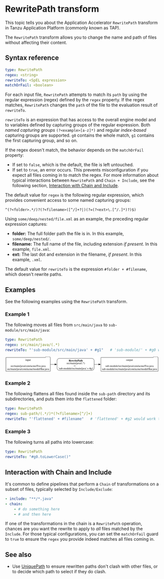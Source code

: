 # RewritePath transform

This topic tells you about the Application Accelerator `RewritePath` transform in Tanzu Application Platform (commonly known as TAP).

The `RewritePath` transform allows you to change the name and path of files without affecting their content.

## <a id="syntax-ref"></a>Syntax reference

```yaml
type: RewritePath
regex: <string>
rewriteTo: <SpEL expression>
matchOrFail: <boolean>
```

For each input file, `RewritePath` attempts to match its `path` by using
the regular expression (regex) defined by the `regex` property.
If the regex matches, `RewritePath` changes the `path` of the file to the evaluation result of `rewriteTo`.

`rewriteTo` is an expression that has access to the overall
engine model and to variables defined by capturing groups of the regular
expression. Both _named capturing groups_ `(?<example>[a-z]*)` and regular
_index-based_ capturing groups are supported.
`g0` contains the whole match, `g1` contains the first capturing group, and so on.

If the regex doesn't match, the behavior depends on the `matchOrFail` property:

- If set to `false`, which is the default, the file is left untouched.
- If set to `true`, an error occurs. This prevents misconfiguration if you
  expect all files coming in to match the regex. For more information about
  typical interactions between `RewritePath` and `Chain + Include`,
  see the following section, [Interaction with Chain and Include](#interaction-chain-include).

The default value for `regex` is the following regular expression,
which provides convenient access to some named capturing groups:

```regex
^(?<folder>.*/)?(?<filename>([^/]+?|)(?=(?<ext>\.[^/.]*)?)$)
```

Using `some/deep/nested/file.xml` as an example,
the preceding regular expression captures:

- **folder:** The full folder path the file is in. In this example, `some/deep/nested/`.
- **filename:** The full name of the file, including extension _if present_. In this example, `file.xml`.
- **ext:** The last dot and extension in the filename, _if present_. In this example, `.xml`.

The default value for `rewriteTo` is the expression `#folder + #filename`,
which doesn't rewrite paths.

## <a id="examples"></a>Examples

See the following examples using the `RewritePath` transform.

### <a id="example1"></a>Example 1

The following moves all files from `src/main/java` to `sub-module/src/main/java`:

```yaml
type: RewritePath
regex: src/main/java/(.*)
rewriteTo: "'sub-module/src/main/java' + #g1"   # 'sub-module/' + #g0 works too
```

![Diagram showing a RewritePath transform.](images/rewrite-path.svg)

### <a id="example2"></a>Example 2

The following flattens all files found inside the `sub-path` directory and its subdirectories,
and puts them into the `flattened` folder:

```yaml
type: RewritePath
regex: sub-path/(.*/)*(?<filename>[^/]+)
rewriteTo: "'flattened' + #filename"   # 'flattened' + #g2 would work too
```

### <a id="example3"></a>Example 3

The following turns all paths into lowercase:

```yaml
type: RewritePath
rewriteTo: "#g0.toLowerCase()"
```

## <a id='interaction-chain-include'></a>Interaction with Chain and Include

It's common to define pipelines that perform a `Chain` of transformations
on a subset of files, typically selected by `Include/Exclude`:

```yaml
- include: "**/*.java"
- chain:
    - # do something here
    - # and then here
```

If one of the transformations in the chain is a `RewritePath` operation,
chances are you want the rewrite to apply to _all_ files matched by the `Include`.
For those typical configurations, you can set the `matchOrFail` guard to `true` to
ensure the `regex` you provide indeed matches all files coming in.

## See also

- Use [UniquePath](unique-path.md) to ensure rewritten paths don't clash with
  other files, or to decide which path to select if they do clash.
